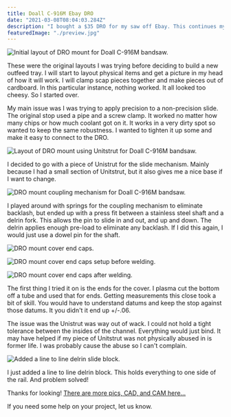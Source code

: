 ```yaml
---
title: Doall C-916M Ebay DRO
date: "2021-03-08T08:04:03.284Z"
description: "I bought a $35 DRO for my saw off Ebay. This continues my install..."
featuredImage: "./preview.jpg"
---
```


<img class="blog-img" src="https://circuit-case-blog.s3-us-west-1.amazonaws.com/2021-03-08-dro/initial_layout.jpg" alt="Initial layout of DRO mount for Doall C-916M bandsaw."><br/>

These were the original layouts I was trying before deciding to build a new outfeed tray. I will start to layout physical items and get a picture in my head of how it will work. I will clamp scap pieces together and make pieces out of cardboard. In this particular instance, nothing worked. It all looked too cheesy. So I started over.

My main issue was I was trying to apply precision to a non-precision slide. The original stop used a pipe and a screw clamp. It worked no matter how many chips or how much coolant got on it. It works in a very dirty spot so wanted to keep the same robustness. I wanted to tighten it up some and make it easy to connect to the DRO.

<img class="blog-img" src="https://circuit-case-blog.s3-us-west-1.amazonaws.com/2021-03-08-dro/DRO_movement.gif" alt="Layout of DRO mount using Unitstrut for Doall C-916M bandsaw."><br/>

I decided to go with a piece of Unistrut for the slide mechanism. Mainly because I had a small section of Unitstrut, but it also gives me a nice base if I want to change.

<img class="blog-img" src="https://circuit-case-blog.s3-us-west-1.amazonaws.com/2021-03-08-dro/DRO_coupling_mechanism.jpg" alt="DRO mount coupling mechanism for Doall C-916M bandsaw."><br/>

I played around with springs for the coupling mechanism to eliminate backlash, but ended up with a press fit between a stainless steel shaft and a delrin fork. This allows the pin to slide in and out, and up and down. The delrin applies enough pre-load to eliminate any backlash. If I did this again, I would just use a dowel pin for the shaft.

<img class="blog-img" src="https://circuit-case-blog.s3-us-west-1.amazonaws.com/2021-03-08-dro/cover_endcaps.jpg" alt="DRO mount cover end caps."><br/>

<img class="blog-img" src="https://circuit-case-blog.s3-us-west-1.amazonaws.com/2021-03-08-dro/tube_end_caps_before_welding.jpg" alt="DRO mount cover end caps setup before welding."><br/>

<img class="blog-img" src="https://circuit-case-blog.s3-us-west-1.amazonaws.com/2021-03-08-dro/tube_end_caps_after_welding.jpg" alt="DRO mount cover end caps after welding."><br/>

The first thing I tried it on is the ends for the cover. I plasma cut the bottom off a tube and used that for ends. Getting measurements this close took a bit of skill. You would have to understand datums and keep the stop against those datums. It you didn't it end up +/-.06.

The issue was the Unistrut was way out of wack. I could not hold a tight tolerance between the insides of the channel. Everything would just bind. It may have helped if my piece of Unitstrut was not physically abused in is former life. I was probably cause the abuse so I can't complain.

<img class="blog-img" src="https://circuit-case-blog.s3-us-west-1.amazonaws.com/2021-03-08-dro/delrin_block.png" alt="Added a line to line delrin slide block."><br/>

I just added a line to line delrin block. This holds everything to one side of the rail. And problem solved!

Thanks for looking! <a href="https://cad.onshape.com/documents/0a3c7bbc668118fd755ab87e/w/4a038c6919d2e92fcc1d24bc/e/603e9c5db290b9b7e7c22192" target="_blank" rel="noopener noreferrer">There are more pics, CAD, and CAM here...</a>

If you need some help on your project, let us know.
